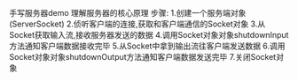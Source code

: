 手写服务器demo
理解服务器的核心原理
步骤:
1.创建一个服务端对象(ServerSocket)
2.侦听客户端的连接,获取和客户端通信的Socket对象
3.从Socket获取输入流,接收服务器发送的数据
4.调用Socket对象对象shutdownInput方法通知客户端数据接收完毕
5.从Socket中拿到输出流往客户端发送数据
6.调用Socket对象对象shutdownOutput方法通知客户端数据发送完毕
7.关闭Socket对象
